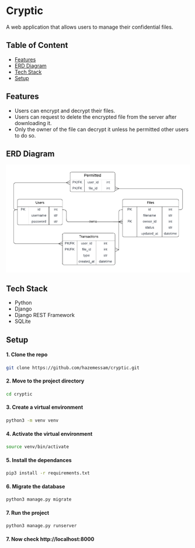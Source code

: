 # Cryptic
A web application that allows users to manage their confidential files.

## Table of Content
- [Features](#features)
- [ERD Diagram](#erd-diagram)
- [Tech Stack](#tech-stack)
- [Setup](#setup)

## Features
- Users can encrypt and decrypt their files.
- Users can request to delete the encrypted file from the server after downloading it.
- Only the owner of the file can decrypt it unless he permitted other users to do so.

## ERD Diagram
![ERD Diagram](erd.png)
## Tech Stack
- Python
- Django
- Django REST Framework
- SQLite

## Setup
#### 1. Clone the repo
```bash
git clone https://github.com/hazemessam/cryptic.git
```

#### 2. Move to the project directory
```bash
cd cryptic
```

#### 3. Create a virtual environment
```bash
python3 -m venv venv
```

#### 4. Activate the virtual environment
```bash
source venv/bin/activate
```

#### 5. Install the dependances
```bash
pip3 install -r requirements.txt
```

#### 6. Migrate the database
```bash
python3 manage.py migrate
```

#### 7. Run the project
```bash
python3 manage.py runserver
```

#### 7. Now check http://localhost:8000

